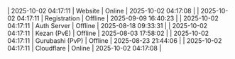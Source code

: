 | 2025-10-02 04:17:11 | Website | Online | 2025-10-02 04:17:08 |
| 2025-10-02 04:17:11 | Registration | Offline | 2025-09-09 16:40:23 |
| 2025-10-02 04:17:11 | Auth Server | Offline | 2025-08-18 09:33:31 |
| 2025-10-02 04:17:11 | Kezan (PvE) | Offline | 2025-08-03 17:58:02 |
| 2025-10-02 04:17:11 | Gurubashi (PvP) | Offline | 2025-08-23 21:44:06 |
| 2025-10-02 04:17:11 | Cloudflare | Online | 2025-10-02 04:17:08 |
